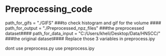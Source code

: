 # Preprocessing_code
path_for_gifs = "./GIFS" ###to check histogram and gif for the volume ####
path_for_output = "./Preprocessed_npz_files" ###the preprocessed dataset####
path_for_data_input = "C:/Users/kheli/Desktop/Data/HNSCC/" ###the original dataset####
Replace those 3 variables in preprocess.ipy 

dont use preprocess.py 
use preprocess.ipy
